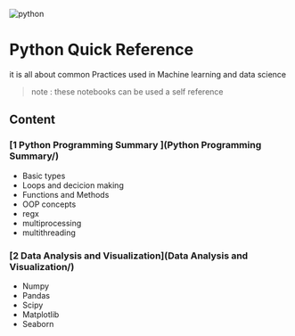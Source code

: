 ![python](res/python.png)

# Python Quick Reference 
it is all about common Practices used in Machine learning and data science 
> note : these notebooks can be used a self reference 
## Content

### [1 Python Programming Summary ](Python Programming Summary/)
* Basic types 
* Loops and decicion making
* Functions and Methods
* OOP concepts
* regx
* multiprocessing
* multithreading

### [2 Data Analysis and Visualization](Data Analysis and Visualization/)
* Numpy
* Pandas
* Scipy
* Matplotlib
* Seaborn

